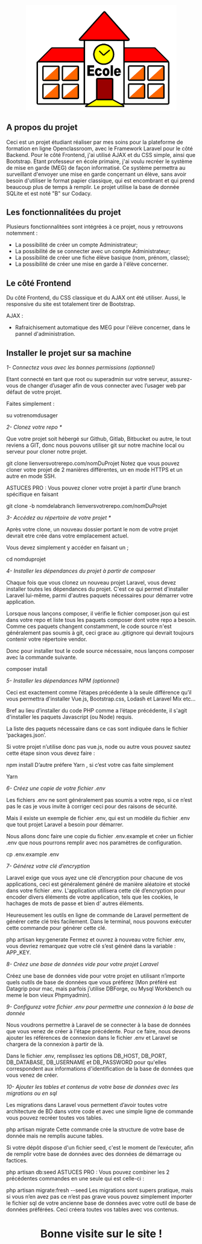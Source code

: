 <p align="center"><a href="https://laravel.com" target="_blank"><img src="public/img/ecole.png" width="400"></a></p>

## A propos du projet

Ceci est un projet étudiant réaliser par mes soins pour la plateforme de formation en ligne Openclassroom, avec le Framework Laravel pour le côté Backend. Pour le côté Frontend, j'ai utilisé AJAX et du CSS simple, ainsi que Bootstrap.
Etant professeur en école primaire, j'ai voulu recréer le système de mise en garde (MEG) de façon informatisé. Ce système permettra au surveillant d'envoyer une mise en garde conçernant un élève, sans avoir besoin d'utiliser le format papier classique, qui est encombrant et qui prend beaucoup plus de temps à remplir.
Le projet utilise la base de donnée SQLite et est noté "B" sur Codacy.

## Les fonctionnalitées du projet

Plusieurs fonctionnalitées sont intégrées à ce projet, nous y retrouvons notemment :

- La possibilité de créer un compte Administrateur;
- La possibilité de se connecter avec un compte Administrateur; 
- La possibilité de créer une fiche élève basique (nom, prénom, classe);
- La possibilité de créer une mise en garde à l'élève concerner.

## Le côté Frontend

Du côté Frontend, du CSS classique et du AJAX ont été utiliser. Aussi, le responsive du site est totalement tirer de Bootstrap.

AJAX :
- Rafraichisement automatique des MEG pour l'élève concerner, dans le pannel d'administration.

## Installer le projet sur sa machine

_1- Connectez vous avec les bonnes permissions (optionnel)_



Etant connecté en tant que root ou superadmin sur votre serveur, assurez-vous de changer d’usager afin de vous connecter avec l’usager web par défaut de votre projet. 

Faites simplement :

 su votrenomdusager 


_2- Clonez votre repo *_



Que votre projet soit hébergé sur Github, Gitlab, Bitbucket ou autre, le tout reviens a GIT, donc nous pouvons utiliser git sur notre machine local ou serveur pour cloner notre projet.

git clone lienversvotrerepo.com/nomDuProjet
Notez que vous pouvez cloner votre projet de 2 manières différentes, un en mode HTTPS et un autre en mode SSH.  

ASTUCES PRO : Vous pouvez cloner votre projet à partir d’une branch spécifique en faisant 

git clone -b nomdelabranch lienversvotrerepo.com/nomDuProjet


_3- Accédez au répertoire de votre projet *_



Après votre clone, un nouveau dossier portant le nom de votre projet devrait etre crée dans votre emplacement actuel.

Vous devez simplement y accéder en faisant un ;

cd nomduprojet


_4- Installer les dépendances du projet à partir de composer_



Chaque fois que vous clonez un nouveau projet Laravel, vous devez installer toutes les dépendances du projet. C'est ce qui permet d'installer Laravel lui-même, parmi d'autres paquets nécessaires pour démarrer votre application. 

Lorsque nous lançons composer, il vérifie le fichier composer.json qui est dans votre repo et liste tous les paquets composer dont votre repo a besoin. Comme ces paquets changent constamment, le code source n'est généralement pas soumis à git, ceci grace au .gitignore qui devrait toujours contenir votre répertoire vendor.

Donc pour installer tout le code source nécessaire, nous lançons composer avec la commande suivante.


composer install


_5- Installer les dépendances NPM (optionnel)_



Ceci est exactement comme l’étapes précédente à la seule différence qu’il vous permettra d'installer Vue.js, Bootstrap.css, Lodash et Laravel Mix etc…

Bref au lieu d’installer du code PHP comme a l’étape précédente, il s'agit d'installer les paquets Javascript (ou Node) requis.

 La liste des paquets nécessaire dans ce cas sont indiquée dans le fichier ‘packages.json’.

Si votre projet n’utilise donc pas vue.js, node ou autre vous pouvez sautez cette étape sinon vous devez faire : 

npm install
D’autre préfere Yarn , si c’est votre cas faite simplement 

Yarn


_6- Créez une copie de votre fichier .env_



Les fichiers .env ne sont généralement pas soumis a votre repo, si ce n’est pas le cas je vous invite à corriger ceci pour des raisons de sécurité.

Mais il existe un exemple de fichier .env, qui est un modèle du fichier .env que tout projet Laravel a besoin pour démarrer. 

Nous allons donc faire une copie du fichier .env.example et créer un fichier .env que nous pourrons remplir avec nos paramètres de configuration.

cp .env.example .env



_7- Générez votre clé d’encryption_



Laravel exige que vous ayez une clé d’encryption pour chacune de vos applications, ceci est généralement généré de manière aléatoire et stocké dans votre fichier .env. L'application utilisera cette clé d’encryption pour encoder divers éléments de votre application, tels que les cookies, le hachages de mots de passe et bien d’ autres éléments.

Heureusement les outils en ligne de commande de Laravel permettent de générer cette clé très facilement. Dans le terminal, nous pouvons exécuter cette commande pour générer cette clé. 

php artisan key:generate
Fermez et ouvrez à nouveau votre fichier .env, vous devriez remarquez que votre clé s’est généré dans la variable : APP_KEY.



_8- Créez une base de données vide pour votre projet Laravel_



Créez une base de données vide pour votre projet en utilisant n’importe quels outils de base de données que vous préférez (Mon préféré est Datagrip pour mac, mais parfois j’utilise DBForge, ou Mysql Workbench ou meme le bon vieux Phpmyadmin).



_9- Configurez votre fichier .env pour permettre une connexion à la base de donnée_



Nous voudrons permettre à Laravel de se connecter à la base de données que vous venez de créer à l'étape précédente. Pour ce faire, nous devons ajouter les références de connexion dans le fichier .env et Laravel se chargera de la connexion à partir de là.

Dans le fichier .env, remplissez les options DB_HOST, DB_PORT, DB_DATABASE, DB_USERNAME et DB_PASSWORD pour qu'elles correspondent aux informations d'identification de la base de données que vous venez de créer. 



_10- Ajouter les tables et contenus de votre base de données avec les migrations ou en sql_



Les migrations dans Laravel vous permettent d’avoir toutes votre architecture de BD dans votre code et avec une simple ligne de commande vous pouvez recréer toutes vos tables.

php artisan migrate
Cette commande crée la structure de votre base de donnée mais ne remplis aucune tables.

Si votre dépôt dispose d'un fichier seed, c'est le moment de l’exécuter,  afin de remplir votre base de données avec des données de démarrage ou factices.

php artisan db:seed
ASTUCES PRO : Vous pouvez combiner les 2 précédentes commandes en une seule qui est celle-ci : 

php artisan migrate:fresh --seed
Les migrations sont supers pratique, mais si vous n’en avez pas ce n’est pas grave vous pouvez simplement importer le fichier sql de votre ancienne base de données avec votre outil de base de données préférées. Ceci créera toutes vos tables avec vos contenus.


<h1 align="center">Bonne visite sur le site !</h1>